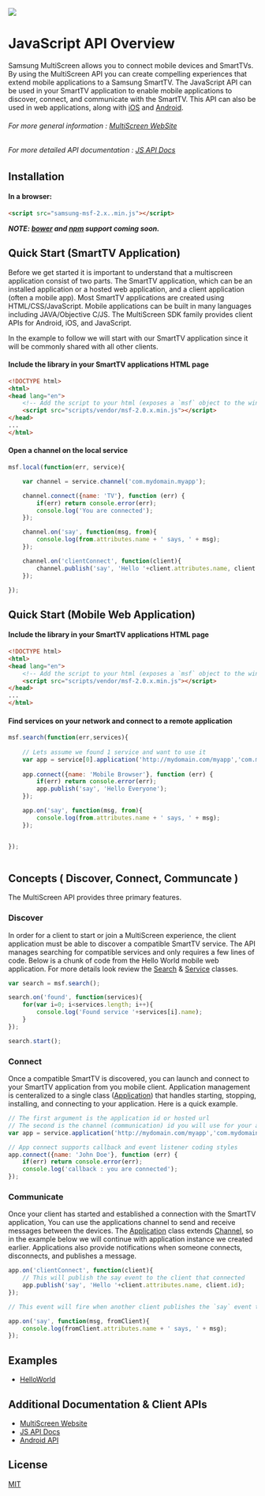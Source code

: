 ![](http://multiscreen.samsung.com/downloads/msf-logo.png)
# JavaScript API Overview

Samsung MultiScreen allows you to connect mobile devices and SmartTVs. By using the MultiScreen API you can create compelling experiences that extend mobile applications to a Samsung SmartTV. The JavaScript API can be used in your SmartTV application to enable mobile applications to discover, connect, and communicate with the SmartTV. This API can also be used in web applications,
along with [iOS](https://github.com/MultiScreenSDK/multiscreen-ios) and [Android](https://github.com/MultiScreenSDK/multiscreen-android).

###### For more general information : [MultiScreen WebSite](http://multiscreen.samsung.com )
###### For more detailed API documentation : [JS API Docs](docs/api.md)


## Installation

#### In a browser:
```html
<script src="samsung-msf-2.x..min.js"></script>
```
<!--
#### Using Bower:
```bash
$ bower install samsung-msf-js
```

#### Using npm ( browserify / webpack )
```bash
$ npm install samsung-msf-js --save-dev
```
-->

**_NOTE: [bower](http://bower.io/) and [npm](https://www.npmjs.com/) support coming soon._**

## Quick Start (SmartTV Application)

  Before we get started it is important to understand that a multiscreen application consist of two parts. The SmartTV application, which can be an installed application or a hosted web application, and a client application (often a mobile app). Most SmartTV applications are created using HTML/CSS/JavaScript. Mobile applications can be built in many languages including JAVA/Objective C/JS. The MultiScreen SDK family provides client APIs for Android, iOS, and JavaScript.

  In the example to follow we will start with our SmartTV application since it will be commonly shared with all other clients.

#### Include the library in your SmartTV applications HTML page
```html
<!DOCTYPE html>
<html>
<head lang="en">
    <!-- Add the script to your html (exposes a `msf` object to the window) -->
    <script src="scripts/vendor/msf-2.0.x.min.js"></script>
</head>
...
</html>

```
#### Open a channel on the local service
```javascript
msf.local(function(err, service){

	var channel = service.channel('com.mydomain.myapp');

    channel.connect({name: 'TV'}, function (err) {
        if(err) return console.error(err);
		console.log('You are connected');
    });

    channel.on('say', function(msg, from){
        console.log(from.attributes.name + ' says, ' + msg);
    });

    channel.on('clientConnect', function(client){
        channel.publish('say', 'Hello '+client.attributes.name, client.id);
    });

});

```


## Quick Start (Mobile Web Application)

#### Include the library in your SmartTV applications HTML page
```html
<!DOCTYPE html>
<html>
<head lang="en">
    <!-- Add the script to your html (exposes a `msf` object to the window) -->
    <script src="scripts/vendor/msf-2.0.x.min.js"></script>
</head>
...
</html>

```
#### Find services on your network and connect to a remote application
```javascript
msf.search(function(err,services){
	
	// Lets assume we found 1 service and want to use it
	var app = service[0].application('http://mydomain.com/myapp','com.mydomain.myapp');
	
	app.connect({name: 'Mobile Browser'}, function (err) {
	    if(err) return console.error(err);
		app.publish('say', 'Hello Everyone');
	});

	app.on('say', function(msg, from){
        console.log(from.attributes.name + ' says, ' + msg);
    });


});
 
```

## Concepts ( Discover, Connect, Communcate )

The MultiScreen API provides three primary features. 


### Discover

In order for a client to start or join a MultiScreen experience, the client application must be able to discover a compatible SmartTV service. The API manages searching for compatible services and only requires a few lines of code. Below is a chunk of code from the Hello World mobile web application. For more details look review the [Search](docs/api.md#Search) & [Service](docs/api.md#Service) classes.

```javascript
var search = msf.search();

search.on('found', function(services){
    for(var i=0; i<services.length; i++){
		console.log('Found service '+services[i].name);
	}
});

search.start(); 

```

### Connect

Once a compatible SmartTV is discovered, you can launch and connect to your SmartTV application from you mobile client. Application management is centeralized to a single class ([Application](docs/api.md#Application)) that handles starting, stopping, installing, and connecting to your application. Here is a quick example.

```javascript
// The first argument is the application id or hosted url
// The second is the channel (communication) id you will use for your application
var app = service.application('http://mydomain.com/myapp','com.mydomain.myapp');

// App connect supports callback and event listener coding styles
app.connect({name: 'John Doe'}, function (err) {
    if(err) return console.error(err);
	console.log('callback : you are connected');
});

```

### Communicate

Once your client has started and established a connection with the SmartTV application, You can use the applications channel to send and receive messages between the devices. The [Application](docs/api.md#Application) class extends [Channel](docs/api.md#Channel), so in the example below we will continue with application instance we created earlier. Applications also provide notifications when someone connects, disconnects, and publishes a message. 

```javascript
app.on('clientConnect', function(client){
	// This will publish the say event to the client that connected 
    app.publish('say', 'Hello '+client.attributes.name, client.id);
});

// This event will fire when another client publishes the `say` event to a target including your client

app.on('say', function(msg, fromClient){
    console.log(fromClient.attributes.name + ' says, ' + msg);
});

```

## Examples

  * [HelloWorld](https://github.com/MultiScreenSDK/multiscreen-helloworld-js)

## Additional Documentation & Client APIs

  * [MultiScreen Website](http://mutiscreen.samsung.com/)
  * [JS API Docs](https://github.com/MultiScreenSDK/multiscreen-js)
  * [Android API](https://github.com/MultiScreenSDK/multiscreen-android)


## License

  [MIT](LICENSE.txt)